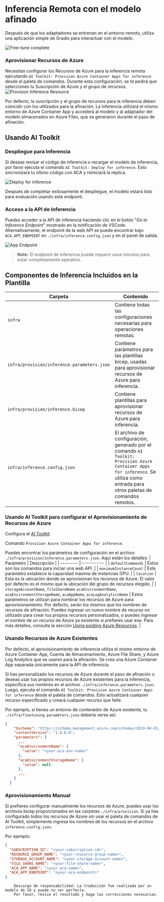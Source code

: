 # Inferencia Remota con el modelo afinado

Después de que los adaptadores se entrenan en el entorno remoto, utiliza una aplicación simple de Gradio para interactuar con el modelo.

![Fine-tune complete](../../../../translated_images/log-finetuning-res.4b3ee593f24d3096742d09375adade22b217738cab93bc1139f224e5888a1cbf.es.png)

### Aprovisionar Recursos de Azure
Necesitas configurar los Recursos de Azure para la inferencia remota ejecutando `AI Toolkit: Provision Azure Container Apps for inference` desde el paleta de comandos. Durante esta configuración, se te pedirá que selecciones tu Suscripción de Azure y el grupo de recursos.  
![Provision Inference Resource](../../../../translated_images/command-provision-inference.b294f3ae5764ab45b83246d464ad5329b0de20cf380f75a699b4cc6b5495ca11.es.png)
   
Por defecto, la suscripción y el grupo de recursos para la inferencia deben coincidir con los utilizados para la afinación. La inferencia utilizará el mismo entorno de Azure Container App y accederá al modelo y al adaptador del modelo almacenados en Azure Files, que se generaron durante el paso de afinación.

## Usando AI Toolkit 

### Despliegue para Inferencia  
Si deseas revisar el código de inferencia o recargar el modelo de inferencia, por favor ejecuta el comando `AI Toolkit: Deploy for inference`. Esto sincronizará tu último código con ACA y reiniciará la réplica.  

![Deploy for inference](../../../../translated_images/command-deploy.a2c9346bd1b7ac9b9fd49fc5e95871a974fbfd647f6c50331f8daa6e45121225.es.png)

Después de completar exitosamente el despliegue, el modelo estará listo para evaluación usando este endpoint.

### Acceso a la API de Inferencia

Puedes acceder a la API de inferencia haciendo clic en el botón "*Go to Inference Endpoint*" mostrado en la notificación de VSCode. Alternativamente, el endpoint de la web API se puede encontrar bajo `ACA_APP_ENDPOINT` en `./infra/inference.config.json` y en el panel de salida.

![App Endpoint](../../../../translated_images/notification-deploy.79f6704239f7d016da3bf72b5c661961c8ddd17147fad195f6282df94d489a86.es.png)

> **Note:** El endpoint de inferencia puede requerir unos minutos para estar completamente operativo.

## Componentes de Inferencia Incluidos en la Plantilla
 
| Carpeta | Contenido |
| ------ |--------- |
| `infra` | Contiene todas las configuraciones necesarias para operaciones remotas. |
| `infra/provision/inference.parameters.json` | Contiene parámetros para las plantillas bicep, usadas para aprovisionar recursos de Azure para inferencia. |
| `infra/provision/inference.bicep` | Contiene plantillas para aprovisionar recursos de Azure para inferencia. |
| `infra/inference.config.json` | El archivo de configuración, generado por el comando `AI Toolkit: Provision Azure Container Apps for inference`. Se utiliza como entrada para otros paletas de comandos remotos. |

### Usando AI Toolkit para configurar el Aprovisionamiento de Recursos de Azure
Configura el [AI Toolkit](https://marketplace.visualstudio.com/items?itemName=ms-windows-ai-studio.windows-ai-studio)

Comando `Provision Azure Container Apps for inference`.

Puedes encontrar los parámetros de configuración en el archivo `./infra/provision/inference.parameters.json`. Aquí están los detalles:
| Parámetro | Descripción |
| --------- |------------ |
| `defaultCommands` | Estos son los comandos para iniciar una web API. |
| `maximumInstanceCount` | Este parámetro establece la capacidad máxima de instancias GPU. |
| `location` | Esta es la ubicación donde se aprovisionan los recursos de Azure. El valor por defecto es el mismo que la ubicación del grupo de recursos elegido. |
| `storageAccountName`, `fileShareName` `acaEnvironmentName`, `acaEnvironmentStorageName`, `acaAppName`,  `acaLogAnalyticsName` | Estos parámetros se utilizan para nombrar los recursos de Azure para aprovisionamiento. Por defecto, serán los mismos que los nombres de recursos de afinación. Puedes ingresar un nuevo nombre de recurso no utilizado para crear tus propios recursos personalizados, o puedes ingresar el nombre de un recurso de Azure ya existente si prefieres usar ese. Para más detalles, consulta la sección [Using existing Azure Resources](#using-existing-azure-resources). |

### Usando Recursos de Azure Existentes

Por defecto, el aprovisionamiento de inferencia utiliza el mismo entorno de Azure Container App, Cuenta de Almacenamiento, Azure File Share, y Azure Log Analytics que se usaron para la afinación. Se crea una Azure Container App separada únicamente para la API de inferencia. 

Si has personalizado los recursos de Azure durante el paso de afinación o deseas usar tus propios recursos de Azure existentes para la inferencia, especifica sus nombres en el archivo `./infra/inference.parameters.json`. Luego, ejecuta el comando `AI Toolkit: Provision Azure Container Apps for inference` desde el paleta de comandos. Esto actualizará cualquier recurso especificado y creará cualquier recurso que falte.

Por ejemplo, si tienes un entorno de contenedor de Azure existente, tu `./infra/finetuning.parameters.json` debería verse así:

```json
{
    "$schema": "https://schema.management.azure.com/schemas/2019-04-01/deploymentParameters.json#",
    "contentVersion": "1.0.0.0",
    "parameters": {
      ...
      "acaEnvironmentName": {
        "value": "<your-aca-env-name>"
      },
      "acaEnvironmentStorageName": {
        "value": null
      },
      ...
    }
  }
```

### Aprovisionamiento Manual  
Si prefieres configurar manualmente los recursos de Azure, puedes usar los archivos bicep proporcionados en las carpetas `./infra/provision`. Si ya has configurado todos los recursos de Azure sin usar el paleta de comandos de AI Toolkit, simplemente ingresa los nombres de los recursos en el archivo `inference.config.json`.

Por ejemplo:

```json
{
  "SUBSCRIPTION_ID": "<your-subscription-id>",
  "RESOURCE_GROUP_NAME": "<your-resource-group-name>",
  "STORAGE_ACCOUNT_NAME": "<your-storage-account-name>",
  "FILE_SHARE_NAME": "<your-file-share-name>",
  "ACA_APP_NAME": "<your-aca-name>",
  "ACA_APP_ENDPOINT": "<your-aca-endpoint>"
}
```

        Descargo de responsabilidad: La traducción fue realizada por un modelo de IA y puede no ser perfecta. 
        Por favor, revise el resultado y haga las correcciones necesarias.